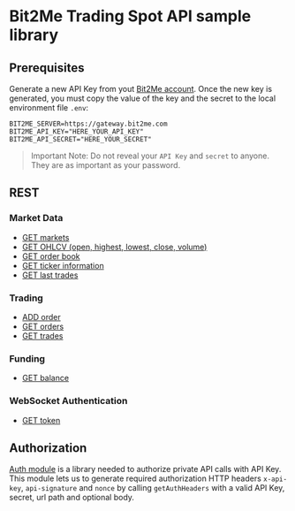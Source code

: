 # Bit2Me Trading Spot API sample library

## Prerequisites

Generate a new API Key from yout [Bit2Me account](https://account.bit2me.com/api-keys). Once the new key is generated, you must copy the value of the key and the secret to the local environment file `.env`:

```
BIT2ME_SERVER=https://gateway.bit2me.com
BIT2ME_API_KEY="HERE_YOUR_API_KEY"
BIT2ME_API_SECRET="HERE_YOUR_SECRET"
```

> Important Note: Do not reveal your `API Key` and `secret` to anyone. They are as important as your password.

## REST

### Market Data
* [GET markets](/node/rest/market-data/get-markets/)
* [GET OHLCV (open, highest, lowest, close, volume)](/node/rest/market-data/get-ohlcv/)
* [GET order book](/node/rest/market-data/get-order-book/)
* [GET ticker information](/node/rest/market-data/get-ticker-information/)
* [GET last trades](/node/rest/market-data/get-last-trades/)

### Trading
* [ADD order](/node/rest/trading/add-order/)
* [GET orders](/node/rest/trading/get-orders/)
* [GET trades](/node/rest/trading/get-trades/)

### Funding
* [GET balance](/node/rest/funding/get-balance/)

### WebSocket Authentication
* [GET token](/node/rest/ws-auth/get-token/)

## Authorization

[Auth module](/node/rest/auth/) is a library needed to authorize private API calls with API Key. This module lets us to generate required authorization HTTP headers `x-api-key`, `api-signature` and `nonce` by calling `getAuthHeaders` with a valid API Key, secret, url path and optional body.